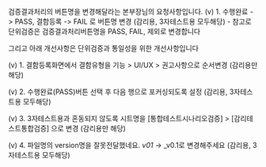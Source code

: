 검증결과처리의 버튼명을 변경해달라는 본부장님의 요청사항입니다.
(v) 1. 수행완료 -> PASS, 결함등록 -> FAIL 로 버튼명 변경 (감리용, 3자테스트용 모두해당) - 참고로 단위검증은 검증결과처리버튼명을 PASS, FAIL, 제외로 변경합니다

그리고 아래 개선사항은 단위검증과 통일성을 위한 개선사항입니다

(v) 1. 결함등록화면에서 결함유형을 기능 > UI/UX > 권고사항으로 순서변경 (감리용만 해당)

(v) 2. 수행완료(PASS)버튼 선택 후 다음 행으로 포커싱되도록 설정 (감리용, 3자테스트용 모두해당)

(v) 3. 3자테스트용과 혼동되지 않도록 시트명을 [통합테스트시나리오검증] > [감리테스트통합검증] 으로 변경 (감리용만 해당)

(v) 4. 파일명의 version명을 잘못전달했네요. _v01_ -> \_v0.1로 변경해주세요 (감리용, 3자테스트용 모두해당)
